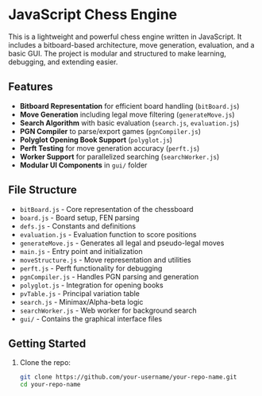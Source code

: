 # JavaScript Chess Engine

This is a lightweight and powerful chess engine written in JavaScript. It includes a bitboard-based architecture, move generation, evaluation, and a basic GUI. The project is modular and structured to make learning, debugging, and extending easier.

## Features

- **Bitboard Representation** for efficient board handling (`bitBoard.js`)
- **Move Generation** including legal move filtering (`generateMove.js`)
- **Search Algorithm** with basic evaluation (`search.js`, `evaluation.js`)
- **PGN Compiler** to parse/export games (`pgnCompiler.js`)
- **Polyglot Opening Book Support** (`polyglot.js`)
- **Perft Testing** for move generation accuracy (`perft.js`)
- **Worker Support** for parallelized searching (`searchWorker.js`)
- **Modular UI Components** in `gui/` folder

## File Structure

- `bitBoard.js` - Core representation of the chessboard
- `board.js` - Board setup, FEN parsing
- `defs.js` - Constants and definitions
- `evaluation.js` - Evaluation function to score positions
- `generateMove.js` - Generates all legal and pseudo-legal moves
- `main.js` - Entry point and initialization
- `moveStructure.js` - Move representation and utilities
- `perft.js` - Perft functionality for debugging
- `pgnCompiler.js` - Handles PGN parsing and generation
- `polyglot.js` - Integration for opening books
- `pvTable.js` - Principal variation table
- `search.js` - Minimax/Alpha-beta logic
- `searchWorker.js` - Web worker for background search
- `gui/` - Contains the graphical interface files

## Getting Started

1. Clone the repo:
   ```bash
   git clone https://github.com/your-username/your-repo-name.git
   cd your-repo-name
